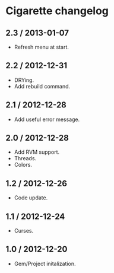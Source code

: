 # Cigarette changelog

## 2.3 / 2013-01-07

* Refresh menu at start.

## 2.2 / 2012-12-31

* DRYing.
* Add rebuild command.

## 2.1 / 2012-12-28

* Add useful error message.

## 2.0 / 2012-12-28

* Add RVM support.
* Threads.
* Colors.

## 1.2 / 2012-12-26

* Code update.

## 1.1 / 2012-12-24

* Curses.

## 1.0 / 2012-12-20

* Gem/Project initalization.
